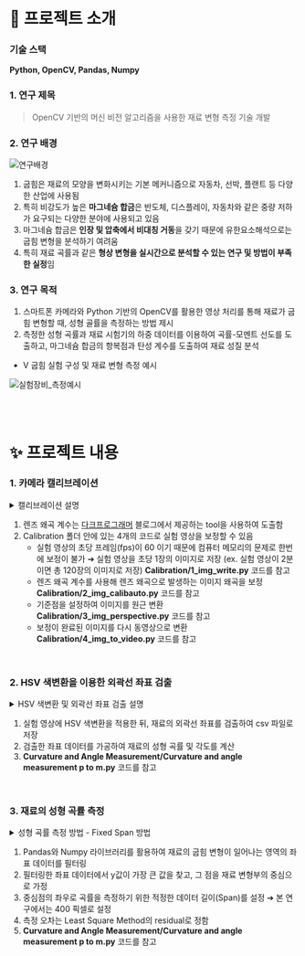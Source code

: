 # 🌱 프로젝트 소개

### 기술 스택
**Python, OpenCV, Pandas, Numpy**

### 1. 연구 제목
> OpenCV 기반의 머신 비전 알고리즘을 사용한 재료 변형 측정 기술 개발

### 2. 연구 배경

<img width:700px src="https://github.com/dogpaw1230/Measurement_Algorithm/assets/146051611/49b3bca1-e860-4450-aea4-54947fd936b5" alt="연구배경">

<br>

  1. 굽힘은 재료의 모양을 변화시키는 기본 메커니즘으로 자동차, 선박, 플랜트 등 다양한 산업에 사용됨
  2. 특히 비강도가 높은 **마그네슘 합금**은 반도체, 디스플레이, 자동차와 같은 중량 저하가 요구되는 다양한 분야에 사용되고 있음
  3. 마그네슘 합금은 **인장 및 압축에서 비대칭 거동**을 갖기 때문에 유한요소해석으로는 굽힘 변형을 분석하기 여려움
  4. 특히 재료 곡률과 같은 **형상 변형을 실시간으로 분석할 수 있는 연구 및 방법이 부족한 실정**임



### 3. 연구 목적

  1. 스마트폰 카메라와 Python 기반의 OpenCV를 활용한 영상 처리를 통해 재료가 굽힘 변형할 때, 성형 골률을 측정하는 방법 제시
  2. 측정한 성형 곡률과 재료 시험기의 하중 데이터를 이용하여 곡률-모멘트 선도를 도출하고, 마그네슘 합금의 항복점과 탄성 계수를 도출하여 재료 성질 분석

- V 굽힘 실험 구성 및 재료 변형 측정 예시
  
<img width:700px src="https://github.com/dogpaw1230/Measurement_Algorithm/assets/146051611/4d73979d-2901-4dbe-817f-ae1d16c9139a" alt="실험장비_측정예시">

<br><br>


# ✨ 프로젝트 내용

### 1. 카메라 캘리브레이션

<details>
  <summary>캘리브레이션 설명</summary>
    <img width:700px src="https://github.com/dogpaw1230/Measurement_Algorithm/assets/146051611/d7a1b930-0130-4d22-a7d0-09c76e3a072f" alt="카메라캘리브레이션">
    <img width:700px src="https://github.com/dogpaw1230/Measurement_Algorithm/assets/146051611/c9d903ad-9b4a-470b-be74-4f781d57d324" alt="카메라캘리브레이션">
    <img width:700px src="https://github.com/dogpaw1230/Measurement_Algorithm/assets/146051611/e844472b-8ba2-4e5d-8493-27b783b5ed49" alt="카메라캘리브레이션">
</details>


  1. 렌즈 왜곡 계수는 [다크프로그래머](https://darkpgmr.tistory.com/32) 블로그에서 제공하는 tool을 사용하여 도출함
  2. Calibration 폴더 안에 있는 4개의 코드로 실험 영상을 보정할 수 있음 <br>
     - 실험 영상의 초당 프레임(fps)이 60 이기 때문에 컴퓨터 메모리의 문제로 한번에 보정이 불가
       ➔ 실험 영상을 초당 1장의 이미지로 저장 (ex. 실험 영상이 2분이면 총 120장의 이미지로 저장) **Calibration/1_img_write.py** 코드를 참고
     - 렌즈 왜곡 계수를 사용해 렌즈 왜곡으로 발생하는 이미지 왜곡을 보정 **Calibration/2_img_calibauto.py** 코드를 참고
     - 기준점을 설정하여 이미지를 원근 변환 **Calibration/3_img_perspective.py** 코드를 참고
     - 보정이 완료된 이미지를 다시 동영상으로 변환 **Calibration/4_img_to_video.py** 코드를 참고
    
<br>

### 2. HSV 색변환을 이용한 외곽선 좌표 검출

<details>
  <summary>HSV 색변환 및 외곽선 좌표 검출 설명</summary>
    <img width:700px src="https://github.com/dogpaw1230/Measurement_Algorithm/assets/146051611/4ca0aeb8-c0b2-4bea-a691-a3fc98d9345c" alt="외곽선검출">
</details>


  1. 실험 영상에 HSV 색변환을 적용한 뒤, 재료의 외곽선 좌표를 검출하여 csv 파일로 저장
  2. 검출한 좌표 데이터를 가공하여 재료의 성형 곡률 및 각도를 계산
  3. **Curvature and Angle Measurement/Curvature and angle measurement p to m.py** 코드를 참고

<br>

### 3. 재료의 성형 곡률 측정

<details>
  <summary>성형 곡률 측정 방법 - Fixed Span 방법</summary>
    <img width:700px src="https://github.com/dogpaw1230/Measurement_Algorithm/assets/146051611/0cad57c8-1c40-4cfd-9fee-c136b5f04ff1" alt="FixedSpan">
</details>

  1. Pandas와 Numpy 라이브러리를 활용하여 재료의 굽힘 변형이 일어나는 영역의 좌표 데이터를 필터링
  2. 필터링한 좌표 데이터에서 y값이 가장 큰 값을 찾고, 그 점을 재료 변형부의 중심으로 가정
  3. 중심점의 좌우로 곡률을 측정하기 위한 적정한 데이터 길이(Span)를 설정 ➔ 본 연구에서는 400 픽셀로 설정
  4. 측정 오차는 Least Square Method의 residual로 정함
  5. **Curvature and Angle Measurement/Curvature and angle measurement p to m.py** 코드를 참고

<br>



